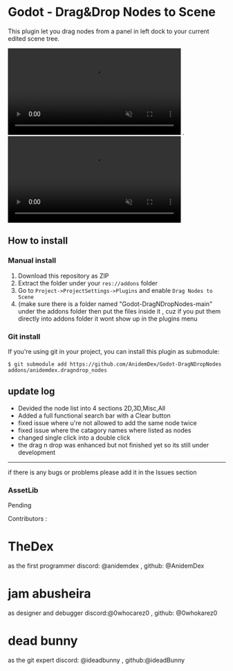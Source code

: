 # Godot - Drag&Drop Nodes to Scene

This plugin let you drag nodes from a panel in left dock to your current edited scene tree.


<video src="https://github.com/user-attachments/assets/73f2a4be-b4d2-4ec4-9a49-353e1660497a.mp4" controls="controls" muted="muted" class="d-block rounded-bottom-2 border-top width-fit" style="max-height:640px; min-height: 200px" __idm_id__="3186692">

  </video>
.
<video src="https://github.com/user-attachments/assets/6fc1a449-d5ae-4a52-8b75-6fcdbc7eea9e.mp4" controls="controls" muted="muted" class="d-block rounded-bottom-2 border-top width-fit" style="max-height:640px; min-height: 200px" __idm_id__="3186692">

  </video>




## How to install

### Manual install
1. Download this repository as ZIP
2. Extract the folder under your `res://addons` folder
3. Go to `Project->ProjectSettings->Plugins` and enable `Drag Nodes to Scene`
4. (make sure there is a folder named "Godot-DragNDropNodes-main" under the addons folder then put the files inside it ,
cuz if you put them directly into addons folder it wont show up in the plugins menu 

### Git install
If you're using git in your project, you can install this plugin as submodule:
```shell
$ git submodule add https://github.com/AnidemDex/Godot-DragNDropNodes  addons/anidemdex.dragndrop_nodes
```

update log 
---------------------------
- Devided the node list into 4 sections 2D,3D,Misc,All 
- Added a full functional search bar with a Clear button 
- fixed issue where u're not allowed to add the same node twice 
- fixed issue where the catagory names where listed as nodes 
- changed single click into a double click 
- the drag n drop was enhanced but not finished yet so its still under development 
----------------------------

if there is any bugs or problems please add it in the Issues section 

### AssetLib
Pending

Contributors  :

# TheDex 
as the first programmer
discord: @anidemdex , github: @AnidemDex

# jam abusheira 
as designer and debugger 
discord:@0whocarez0 , github: @0whokarez0 

# dead bunny 
as the git expert 
discord: @ideadbunny , github:@ideadBunny

